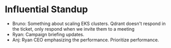 ---
---

# Influential Standup
- Bruno: Something about scaling EKS clusters. Qdrant doesn't respond in the ticket, only respond when we invite them to a meeting
- Ryan: Campaign briefing updates. 
- Anj: Ryan CEO emphasizing the performance. Prioritize performance. 
